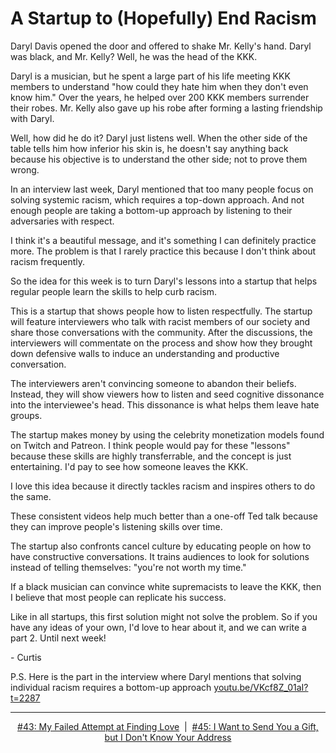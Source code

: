 # A Startup to (Hopefully) End Racism

Daryl Davis opened the door and offered to shake Mr. Kelly's hand. Daryl was black, and Mr. Kelly? Well, he was the head of the KKK.

Daryl is a musician, but he spent a large part of his life meeting KKK members to understand "how could they hate him when they don't even know him." Over the years, he helped over 200 KKK members surrender their robes. Mr. Kelly also gave up his robe after forming a lasting friendship with Daryl.

Well, how did he do it? Daryl just listens well. When the other side of the table tells him how inferior his skin is, he doesn't say anything back because his objective is to understand the other side; not to prove them wrong.

In an interview last week, Daryl mentioned that too many people focus on solving systemic racism, which requires a top-down approach. And not enough people are taking a bottom-up approach by listening to their adversaries with respect.

I think it's a beautiful message, and it's something I can definitely practice more. The problem is that I rarely practice this because I don't think about racism frequently.

So the idea for this week is to turn Daryl's lessons into a startup that helps regular people learn the skills to help curb racism.

This is a startup that shows people how to listen respectfully. The startup will feature interviewers who talk with racist members of our society and share those conversations with the community. After the discussions, the interviewers will commentate on the process and show how they brought down defensive walls to induce an understanding and productive conversation.

The interviewers aren't convincing someone to abandon their beliefs. Instead, they will show viewers how to listen and seed cognitive dissonance into the interviewee's head. This dissonance is what helps them leave hate groups.

The startup makes money by using the celebrity monetization models found on Twitch and Patreon. I think people would pay for these "lessons" because these skills are highly transferrable, and the concept is just entertaining. I'd pay to see how someone leaves the KKK.

I love this idea because it directly tackles racism and inspires others to do the same.

These consistent videos help much better than a one-off Ted talk because they can improve people's listening skills over time.

The startup also confronts cancel culture by educating people on how to have constructive conversations. It trains audiences to look for solutions instead of telling themselves: "you're not worth my time."

If a black musician can convince white supremacists to leave the KKK, then I believe that most people can replicate his success.

Like in all startups, this first solution might not solve the problem. So if you have any ideas of your own, I'd love to hear about it, and we can write a part 2. Until next week!

\- Curtis

P.S. Here is the part in the interview where Daryl mentions that solving individual racism requires a bottom-up approach [youtu.be/VKcf8Z_01aI?t=2287](https://youtu.be/VKcf8Z_01aI?t=2287)

<!--START OF FOOTER-->
<hr style="margin-top:9px;height:1px;border: 0;background-image: linear-gradient(to right, rgba(0, 0, 0, 0.0), rgba(0, 0, 0, 0.5),rgba(0, 0, 0, 0.0));">
<!--START OF ISSUE NAVIGATION LINKS-->
<p align="center"><a href='043_my_failed_attempt_at_finding_love.md'>#43: My Failed Attempt at Finding Love</a>&nbsp;&nbsp;|&nbsp;&nbsp;<a href='045_i_want_to_send_you_a_gift_but_i_dont_know_your_address.md'>#45: I Want to Send You a Gift, but I Don't Know Your Address</a></p>
<!--START OF ISSUE NAVIGATION LINKS-->
<!--END OF FOOTER-->

